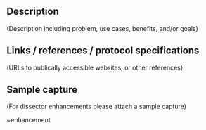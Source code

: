 ## Description

(Description including problem, use cases, benefits, and/or goals)


## Links / references / protocol specifications

(URLs to publically accessible websites, or other references)


## Sample capture

(For dissector enhancements please attach a sample capture)


~enhancement
